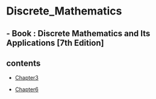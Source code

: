 # **Discrete_Mathematics**

## - **Book** : Discrete Mathematics and Its Applications [7th Edition]

## contents

- [Chapter3](dm_3.md)

- [Chapter6](dm_6.md)
